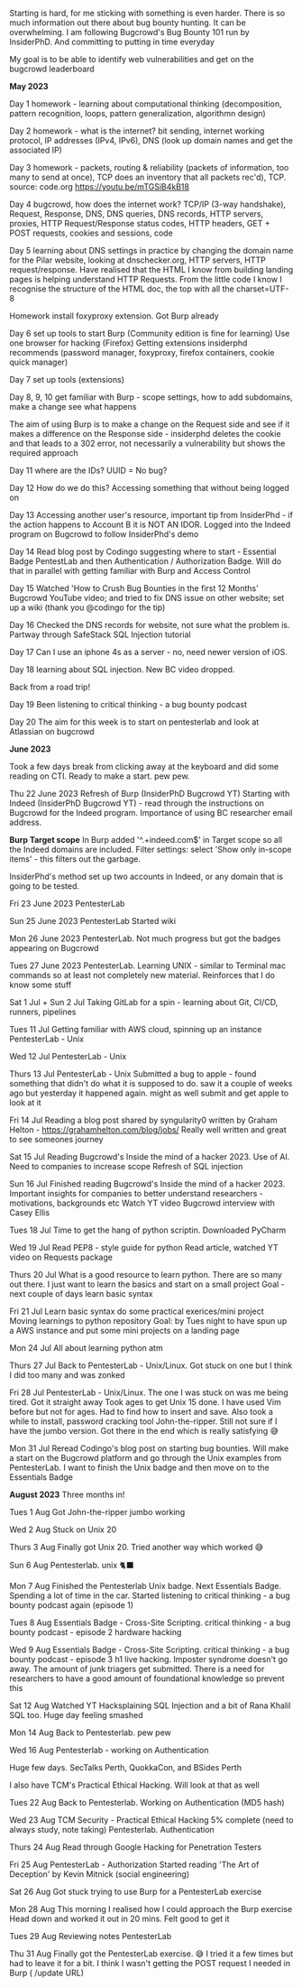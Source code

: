Starting is hard, for me sticking with something is even harder. There is so much information out there about bug bounty hunting. It can be overwhelming. I am following Bugcrowd's Bug Bounty 101 run by InsiderPhD. And committing to putting in time everyday

My goal is to be able to identify web vulnerabilities and get on the bugcrowd leaderboard

**May 2023**

Day 1 homework - learning about computational thinking (decomposition, pattern recognition, loops, pattern generalization, algorithmn design)

Day 2 homework - what is the internet? bit sending, internet working protocol, IP addresses (IPv4, IPv6), DNS (look up domain names and get the associated IP)

Day 3 homework - packets, routing & reliability (packets of information, too many to send at once), TCP does an inventory that all packets rec'd), TCP. source: code.org https://youtu.be/mTGSiB4kB18

Day 4 bugcrowd, how does the internet work?
TCP/IP (3-way handshake), Request, Response, DNS, DNS queries, DNS records, HTTP servers, proxies, HTTP Request/Response
status codes, HTTP headers, GET + POST requests, cookies and sessions, code

Day 5 learning about DNS settings in practice by changing the domain name for the Pilar website, looking at dnschecker.org, HTTP servers, HTTP request/response. Have realised that the HTML I know from building landing pages is helping understand HTTP Requests. From the little code I know I recognise the structure of the HTML doc, the top with all the charset=UTF-8

Homework install foxyproxy extension. Got Burp already

Day 6 set up tools to start 
Burp (Community edition is fine for learning)
Use one browser for hacking (Firefox)
Getting extensions insiderphd recommends (password manager, foxyproxy, firefox containers, cookie quick manager) 

Day 7 set up tools (extensions)

Day 8, 9, 10 get familiar with Burp - scope settings, how to add subdomains, make a change see what happens

The aim of using Burp is to make a change on the Request side and see if it makes a difference on the Response side - insiderphd deletes the cookie and that leads to a 302 error, not necessarily a vulnerability but shows the required approach

Day 11 where are the IDs? UUID = No bug?

Day 12 How do we do this? Accessing something that without being logged on

Day 13 Accessing another user's resource, important tip from InsiderPhd - if the action happens to Account B it is NOT AN IDOR. Logged into the Indeed program on Bugcrowd to follow InsiderPhd's demo

Day 14 Read blog post by Codingo suggesting where to start - Essential Badge PentestLab and then Authentication / Authorization Badge. Will do that in parallel with getting familiar with Burp and Access Control

Day 15 Watched 'How to Crush Bug Bounties in the first 12 Months' Bugcrowd YouTube video; and tried to fix DNS issue on other website; set up a wiki (thank you @codingo for the tip)

Day 16 Checked the DNS records for website, not sure what the problem is. Partway through SafeStack SQL Injection tutorial

Day 17 Can I use an iphone 4s as a server - no, need newer version of iOS. 

Day 18 learning about SQL injection. New BC video dropped.

Back from a road trip! 

Day 19 Been listening to critical thinking - a bug bounty podcast

Day 20 The aim for this week is to start on pentesterlab and look at Atlassian on bugcrowd

**June 2023**

Took a few days break from clicking away at the keyboard and did some reading on CTI.
Ready to make a start. pew pew.

Thu 22 June 2023
Refresh of Burp (InsiderPhD Bugcrowd YT)
Starting with Indeed (InsiderPhD Bugcrowd YT) - read through the instructions on Bugcrowd for the Indeed program. Importance of using BC researcher email address.

**Burp Target scope**
In Burp added '^.+indeed\.com$' in Target scope so all the Indeed domains are included. Filter settings: select 'Show only in-scope items' - this filters out the garbage.

InsiderPhd's method
set up two accounts in Indeed, or any domain that is going to be tested. 

Fri 23 June 2023
PentesterLab 

Sun 25 June 2023
PentesterLab
Started wiki 

Mon 26 June 2023
PentesterLab. Not much progress but got the badges appearing on Bugcrowd

Tues 27 June 2023
PentesterLab. Learning UNIX - similar to Terminal mac commands so at least not completely new material. Reinforces that I do know some stuff

Sat 1 Jul + Sun 2 Jul
Taking GitLab for a spin - learning about Git, CI/CD, runners, pipelines

Tues 11 Jul
Getting familiar with AWS cloud, spinning up an instance
PentesterLab - Unix

Wed 12 Jul
PentesterLab - Unix

Thurs 13 Jul
PentesterLab - Unix
Submitted a bug to apple - found something that didn't do what it is supposed to do. saw it a couple of weeks ago but yesterday it happened again. might as well submit and get apple to look at it

Fri 14 Jul 
Reading a blog post shared by syngularity0 written by Graham Helton - https://grahamhelton.com/blog/jobs/
Really well written and great to see someones journey

Sat 15 Jul
Reading Bugcrowd's Inside the mind of a hacker 2023. Use of AI. Need to companies to increase scope
Refresh of SQL injection

Sun 16 Jul
Finished reading Bugcrowd's Inside the mind of a hacker 2023. Important insights for companies to better understand researchers - motivations, backgrounds etc
Watch YT video Bugcrowd interview with Casey Ellis

Tues 18 Jul
Time to get the hang of python scriptin. Downloaded PyCharm

Wed 19 Jul
Read PEP8 - style guide for python
Read article, watched YT video on Requests package

Thurs 20 Jul
What is a good resource to learn python. There are so many out there. I just want to learn the basics and start on a small project
Goal - next couple of days learn basic syntax

Fri 21 Jul
Learn basic syntax do some practical exerices/mini project
Moving learnings to python repository
Goal: by Tues night to have spun up a AWS instance and put some mini projects on a landing page

Mon 24 Jul
All about learning python atm

Thurs 27 Jul
Back to PentesterLab - Unix/Linux. Got stuck on one but I think I did too many and was zonked

Fri 28 Jul
PentesterLab - Unix/Linux. The one I was stuck on was me being tired. Got it straight away
Took ages to get Unix 15 done. I have used Vim before but not for ages. Had to find how to insert and save. Also took a while to install, password cracking tool John-the-ripper. Still not sure if I have the jumbo version. Got there in the end which is really satisfying 😅 

Mon 31 Jul
Reread Codingo's blog post on starting bug bounties. Will make a start on the Bugcrowd platform and go through the Unix examples from PentesterLab. I want to finish the Unix badge and then move on to the Essentials Badge

**August 2023**
Three months in!

Tues 1 Aug
Got John-the-ripper jumbo working

Wed 2 Aug
Stuck on Unix 20

Thurs 3 Aug
Finally got Unix 20. Tried another way which worked 😅 

Sun 6 Aug
Pentesterlab. unix 🐈‍⬛

Mon 7 Aug
Finished the Pentesterlab Unix badge. Next Essentials Badge. Spending a lot of time in the car. Started listening to critical thinking - a bug bounty podcast again (episode 1)

Tues 8 Aug
Essentials Badge - Cross-Site Scripting. critical thinking - a bug bounty podcast - episode 2 hardware hacking

Wed 9 Aug
Essentials Badge - Cross-Site Scripting. critical thinking - a bug bounty podcast - episode 3 h1 live hacking. Imposter syndrome doesn't go away. The amount of junk triagers get submitted. There is a need for researchers to have a good amount of foundational knowledge so prevent this

Sat 12 Aug
Watched YT Hacksplaining SQL Injection and a bit of Rana Khalil SQL too. Huge day feeling smashed

Mon 14 Aug
Back to Pentesterlab. pew pew

Wed 16 Aug
Pentesterlab - working on Authentication 


Huge few days. SecTalks Perth, QuokkaCon, and BSides Perth

I also have TCM's Practical Ethical Hacking. Will look at that as well

Tues 22 Aug
Back to Pentesterlab. Working on Authentication (MD5 hash)

Wed 23 Aug
TCM Security - Practical Ethical Hacking 5% complete (need to always study, note taking)
Pentesterlab. Authentication

Thurs 24 Aug
Read through Google Hacking for Penetration Testers

Fri 25 Aug
PentesterLab - Authorization
Started reading 'The Art of Deception' by Kevin Mitnick (social engineering)

Sat 26 Aug
Got stuck trying to use Burp for a PentesterLab exercise

Mon 28 Aug
This morning I realised how I could approach the Burp exercise
Head down and worked it out in 20 mins. Felt good to get it

Tues 29 Aug
Reviewing notes
PentesterLab

Thu 31 Aug
Finally got the PentesterLab exercise. 😅
I tried it a few times but had to leave it for a bit. I think I wasn't getting the POST request I needed in Burp ( /update URL)
